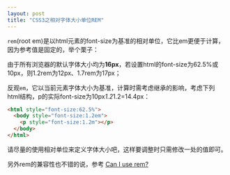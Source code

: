 ```yaml
---
layout: post
title: "CSS3之相对字体大小单位REM"
---
```


`rem`(root em)是以html元素的font-size为基准的相对单位，它比em更便于计算，因为参考值是固定的，举个栗子：

由于所有浏览器的默认字体大小均为**16px**，若设置html的font-size为62.5%或10px，则1.2rem为12px、1.7rem为17px；

反观`em`，它以当前元素字体大小为基准，计算时需考虑继承的影响，考虑下列html结构，p的实际font-size为10px*1.2*1.2=14.4px：

```html
<html style="font-size:62.5%">
  <body style="font-size:1.2em">
    <p style="font-size:1.2m"></p>
  </body>
</html>
```

请尽量的使用相对单位来定义字体大小吧，这样要调整时只需修改一处的值即可。

另外rem的兼容性也不错的说，参考 [Can I use rem?](http://caniuse.com/#feat=rem)
